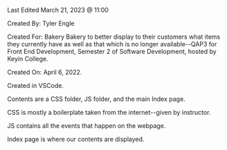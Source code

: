 Last Edited March 21, 2023 @ 11:00

Created By: Tyler Engle

Created For: Bakery Bakery to better display to their customers what items they currently have as well as that which is no longer available--QAP3 for Front End Development, Semester 2 of Software Development, hosted by Keyin College.

Created On: April 6, 2022.

Created in VSCode.

Contents are a CSS folder, JS folder, and the main Index page.

CSS is mostly a boilerplate taken from the internet--given by instructor.

JS contains all the events that happen on the webpage.

Index page is where our contents are displayed.
